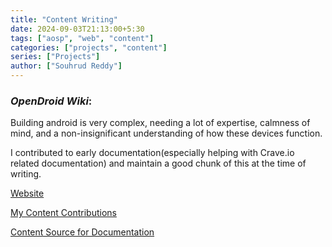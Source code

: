 ```yaml
---
title: "Content Writing"
date: 2024-09-03T21:13:00+5:30
tags: ["aosp", "web", "content"]
categories: ["projects", "content"]
series: ["Projects"]
author: ["Souhrud Reddy"]
---
```


### *OpenDroid Wiki*:

Building android is very complex, needing a lot of expertise, calmness of mind, and a non-insignificant understanding of how these devices function. 

I contributed to early documentation(especially helping with Crave.io related documentation) and maintain a good chunk of this at the time of writing. 

[Website](https://opendroid.pugzarecute.com/wiki)

[My Content Contributions](https://github.com/opendroid-project/docs/commits/master/?author=sounddrill31)

[Content Source for Documentation](https://github.com/opendroid-project/docs)

